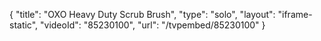 {
    "title": "OXO Heavy Duty Scrub Brush",
    "type": "solo",
    "layout": "iframe-static",
    "videoId": "85230100",
    "url": "\/tvpembed\/85230100"
}